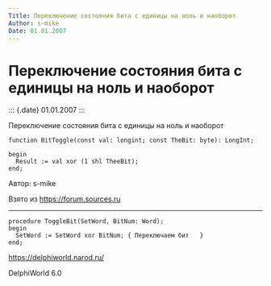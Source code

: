 ```yaml
---
Title: Переключение состояния бита с единицы на ноль и наоборот
Author: s-mike
Date: 01.01.2007
---
```



Переключение состояния бита с единицы на ноль и наоборот
========================================================

::: {.date}
01.01.2007
:::

Переключение состояния бита с единицы на ноль и наоборот

    function BitToggle(const val: longint; const TheBit: byte): LongInt;

    begin
      Result := val xor (1 shl TheeBit);
    end;

Автор: s-mike

Взято из <https://forum.sources.ru>

------------------------------------------------------------------------

    procedure ToggleBit(SetWord, BitNum: Word);
    begin
      SetWord := SetWord xor BitNum; { Переключаем бит   }
    end;

<https://delphiworld.narod.ru/>

DelphiWorld 6.0
